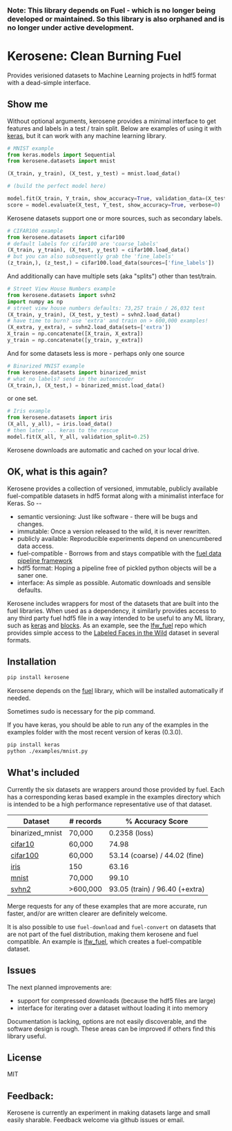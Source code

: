 ### Note: This library depends on Fuel - which is no longer being developed or maintained. So this library is also orphaned and is no longer under active development. 

# Kerosene: Clean Burning Fuel

Provides verisioned datasets to Machine Learning projects in hdf5 format with a dead-simple interface.

## Show me

Without optional arguments, kerosene provides a minimal interface to get features and labels in a test / train split. Below are examples of using it with [keras](https://github.com/fchollet/keras), but it can work with any machine learning library.

```python
# MNIST example
from keras.models import Sequential
from kerosene.datasets import mnist

(X_train, y_train), (X_test, y_test) = mnist.load_data()

# (build the perfect model here)

model.fit(X_train, Y_train, show_accuracy=True, validation_data=(X_test, Y_test))
score = model.evaluate(X_test, Y_test, show_accuracy=True, verbose=0)
```

Kerosene datasets support one or more sources, such as secondary labels.

```python
# CIFAR100 example
from kerosene.datasets import cifar100
# default labels for cifar100 are 'coarse_labels'
(X_train, y_train), (X_test, y_test) = cifar100.load_data()
# but you can also subsequently grab the 'fine_labels'
(z_train,), (z_test,) = cifar100.load_data(sources=['fine_labels'])
```

And additionally can have multiple sets (aka "splits") other than test/train.

```python
# Street View House Numbers example
from kerosene.datasets import svhn2
import numpy as np
# street view house numbers defaults: 73,257 train / 26,032 test
(X_train, y_train), (X_test, y_test) = svhn2.load_data()
# have time to burn? use 'extra' and train on > 600,000 examples!
(X_extra, y_extra), = svhn2.load_data(sets=['extra'])
X_train = np.concatenate([X_train, X_extra])
y_train = np.concatenate([y_train, y_extra])
```

And for some datasets less is more - perhaps only one source

```python
# Binarized MNIST example
from kerosene.datasets import binarized_mnist
# what no labels? send in the autoencoder
(X_train,), (X_test,) = binarized_mnist.load_data()
```

or one set.

```python
# Iris example
from kerosene.datasets import iris
(X_all, y_all), = iris.load_data()
# then later ... keras to the rescue
model.fit(X_all, Y_all, validation_split=0.25)
```

Kerosene downloads are automatic and cached on your local drive.

## OK, what is this again?

Kerosene provides a collection of versioned, immutable, publicly available fuel-compatible datasets in hdf5 format along with a minimalist interface for Keras. So --

  * semantic versioning: Just like software - there will be bugs and changes. 
  * immutable: Once a version released to the wild, it is never rewritten.
  * publicly available: Reproducible experiments depend on unencumbered data access.
  * fuel-compatible - Borrows from and stays compatible with the [fuel data pipeline framework](https://github.com/mila-udem/fuel)
  * hdf5 format: Hoping a pipeline free of pickled python objects will be a saner one.
  * interface: As simple as possible. Automatic downloads and sensible defaults.

Kerosene includes wrappers for most of the datasets that are built into the fuel libraries.
When used as a dependency, it similarly provides access to any third party fuel hdf5 file in a way
intended to be useful to any ML library, such as [keras](https://github.com/fchollet/keras) and [blocks](https://github.com/mila-udem/blocks). As an example, see
the [lfw_fuel](https://github.com/dribnet/lfw_fuel) repo which provides simple
access to the [Labeled Faces in the Wild](http://vis-www.cs.umass.edu/lfw/) dataset in several formats.

## Installation

```bash
pip install kerosene
```

Kerosene depends on the [fuel](https://github.com/mila-udem/fuel) library, which will be installed automatically if needed.

Sometimes sudo is necessary for the pip command.

If you have keras, you should be able to run any of the examples in the examples folder with the most recent version of keras (0.3.0).

```bash
pip install keras
python ./examples/mnist.py
```

## What's included

Currently the six datasets are wrappers around those provided by fuel. Each has a corresponding
keras based example in the examples directory which is intended to be a high performance representative use of that dataset.

| Dataset | # records | % Accuracy Score |
|---------|-------------------|-----------------|
| binarized_mnist | 70,000    |     0.2358 (loss)   |
| [cifar10](http://www.cs.toronto.edu/~kriz/cifar.html)         | 60,000    |     74.98       |
| [cifar100](http://www.cs.toronto.edu/~kriz/cifar.html)        | 60,000    |  53.14 (coarse) / 44.02 (fine) |
| [iris](https://en.wikipedia.org/wiki/Iris_flower_data_set)            |    150    |     63.16       |
| [mnist](http://yann.lecun.com/exdb/mnist/)           | 70,000    |     99.10       |
| [svhn2](http://ufldl.stanford.edu/housenumbers/)       | >600,000  |  93.05 (train) / 96.40 (+extra) |

Merge requests for any of these examples that are more accurate, run faster, and/or are written clearer are definitely welcome.

It is also possible to use `fuel-download` and `fuel-convert` on datasets that are not part of the fuel distribution, making them kerosene and fuel compatible. An example is [lfw_fuel](https://github.com/dribnet/lfw_fuel), which creates a fuel-compatible dataset.


## Issues

The next planned improvements are:

 * support for compressed downloads (because the hdf5 files are large)
 * interface for iterating over a dataset without loading it into memory

Documentation is lacking, options are not easily discoverable, and the software design is rough. These areas can be improved if others find this library useful.

## License

MIT

## Feedback:

Kerosene is currently an experiment in making datasets large and small easily sharable. Feedback welcome via github issues or email.
